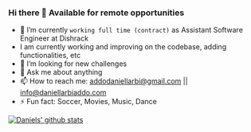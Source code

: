 ### Hi there 👋 Available for remote opportunities

<prev>
  
- 🌱 I’m currently `working full time (contract)` as Assistant Software Engineer at Dishrack
- I am currently working and improving on the codebase, adding functionalities, etc
- 🤔 I’m looking for new challenges
- 💬 Ask me about anything
- 📫 How to reach me: addodaniellarbi@gmail.com || info@daniellarbiaddo.com
- ⚡ Fun fact: Soccer, Movies, Music, Dance

</prev>

[![Daniels' github stats](https://github-readme-stats.vercel.app/api?username=addod19&show_icons=true&theme=radical)](https://github.com/addod19/github-readme-stats)
